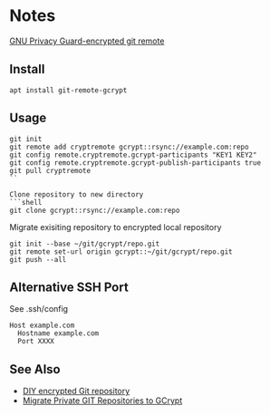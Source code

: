 # Notes

[GNU Privacy Guard-encrypted git remote](https://github.com/spwhitton/git-remote-gcrypt)

## Install

```shell
apt install git-remote-gcrypt
```

## Usage

```shell
git init
git remote add cryptremote gcrypt::rsync://example.com:repo
git config remote.cryptremote.gcrypt-participants "KEY1 KEY2"
git config remote.cryptremote.gcrypt-publish-participants true
git pull cryptremote
``

Clone repository to new directory
```shell
git clone gcrypt::rsync://example.com:repo
```

Migrate exisiting repository to encrypted local repository
```
git init --base ~/git/gcrypt/repo.git
git remote set-url origin gcrypt::~/git/gcrypt/repo.git
git push --all
```

## Alternative SSH Port
See .ssh/config
```
Host example.com
  Hostname example.com
  Port XXXX
```

## See Also

* [DIY encrypted Git repository](https://daveparrish.net/posts/2018-06-12-DIY-encrypted-Git-repository.html)
* [Migrate Private GIT Repositories to GCrypt](https://www.alwaysrightinstitute.com/gcrypt/)
